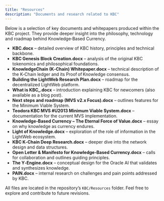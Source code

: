 ```yaml
---
title: "Resources"
description: "Documents and research related to KBC"
---
```


Below is a selection of key documents and whitepapers produced within the KBC project. They provide deeper insight into the philosophy, technology and roadmap behind Knowledge‑Based Currency.

- **KBC.docx** – detailed overview of KBC history, principles and technical backbone.
- **KBC Genesis Block Creation.docx** – analysis of the original KBC tokenomics and philosophical foundations.
- **KnowledgeChain (K‑Chain) Whitepaper.docx** – technical description of the K‑Chain ledger and its Proof of Knowledge consensus.
- **Building the LightWeb Research Plan.docx** – roadmap for the decentralized LightWeb platform.
- **What is KBC_.docx** – introduction explaining KBC for newcomers (also available as a blog post).
- **Next steps and roadmap (MVS v2.x Focus).docx** – outlines features for the Minimum Viable System.
- **Teodora KBC MVS #U2013 Minimum Viable System.docx** – documentation for the current MVS implementation.
- **Knowledge‑Based Currency – The Eternal Force of Value.docx** – essay on why knowledge as currency endures.
- **Light of Knowledge.docx** – exploration of the role of information in the LightWeb ecosystem.
- **KBC K‑Chain Deep Research.docx** – deeper dive into the network design and data structures.
- **Open Letter & Manifesto for Knowledge‑Based Currency.docx** – calls for collaboration and outlines guiding principles.
- **The Y‑Engine.docx** – conceptual design for the Oracle AI that validates and synthesizes knowledge.
- **PAIN.docx** – internal research on challenges and pain points addressed by KBC.

All files are located in the repository’s `KBC/Resources` folder. Feel free to explore and contribute to future revisions.